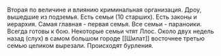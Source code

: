 Вторая по величине и влиянию криминальная организация. Дроу, вышедшие из подземья. Есть семьи (10 старших). Есть законы и иерархия. Самая главная - первая семья. Все семьи - параноики. Всегда готовы к бою. Некоторые семьи чтят Ллос. Около двух недель назад (слух) в самом большом городе [[Шилат]] восточнее третью семью целиком вырезали. Происходят бурления.